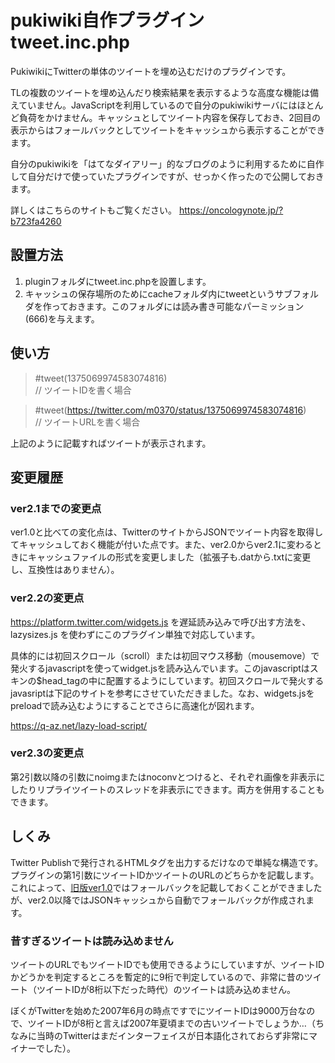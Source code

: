 # pukiwiki自作プラグイン tweet.inc.php

PukiwikiにTwitterの単体のツイートを埋め込むだけのプラグインです。

TLの複数のツイートを埋め込んだり検索結果を表示するような高度な機能は備えていません。JavaScriptを利用しているので自分のpukiwikiサーバにはほとんど負荷をかけません。キャッシュとしてツイート内容を保存しておき、2回目の表示からはフォールバックとしてツイートをキャッシュから表示することができます。

自分のpukiwikiを「はてなダイアリー」的なブログのように利用するために自作して自分だけで使っていたプラグインですが、せっかく作ったので公開しておきます。

詳しくはこちらのサイトもご覧ください。
https://oncologynote.jp/?b723fa4260

## 設置方法

1. pluginフォルダにtweet.inc.phpを設置します。
2. キャッシュの保存場所のためにcacheフォルダ内にtweetというサブフォルダを作っておきます。このフォルダには読み書き可能なパーミッション(666)を与えます。

## 使い方

>#tweet(1375069974583074816)  
>// ツイートIDを書く場合

>#tweet(https://twitter.com/m0370/status/1375069974583074816)  
>// ツイートURLを書く場合

上記のように記載すればツイートが表示されます。

## 変更履歴
### ver2.1までの変更点

ver1.0と比べての変化点は、TwitterのサイトからJSONでツイート内容を取得してキャッシュしておく機能が付いた点です。また、ver2.0からver2.1に変わるときにキャッシュファイルの形式を変更しました（拡張子も.datから.txtに変更し、互換性はありません）。

### ver2.2の変更点

https://platform.twitter.com/widgets.js を遅延読み込みで呼び出す方法を、 lazysizes.js を使わずにこのプラグイン単独で対応しています。

具体的には初回スクロール（scroll）または初回マウス移動（mousemove）で発火するjavascriptを使ってwidget.jsを読み込んでいます。このjavascriptはスキンの$head_tagの中に配置するようにしています。初回スクロールで発火するjavasriptは下記のサイトを参考にさせていただきました。なお、widgets.jsをpreloadで読み込むようにすることでさらに高速化が図れます。

https://q-az.net/lazy-load-script/

### ver2.3の変更点

第2引数以降の引数にnoimgまたはnoconvとつけると、それぞれ画像を非表示にしたりリプライツイートのスレッドを非表示にできます。両方を併用することもできます。

## しくみ

Twitter Publishで発行されるHTMLタグを出力するだけなので単純な構造です。プラグインの第1引数にツイートIDかツイートのURLのどちらかを記載します。これによって、[旧版ver1.0](https://oncologynote.jp/?f6353f6b5e)ではフォールバックを記載しておくことができましたが、ver2.0以降ではJSONキャッシュから自動でフォールバックが作成されます。

### 昔すぎるツイートは読み込めません

ツイートのURLでもツイートIDでも使用できるようにしていますが、ツイートIDかどうかを判定するところを暫定的に9桁で判定しているので、非常に昔のツイート（ツイートIDが8桁以下だった時代）のツイートは読み込めません。

ぼくがTwitterを始めた2007年6月の時点ですでにツイートIDは9000万台なので、ツイートIDが8桁と言えば2007年夏頃までの古いツイートでしょうか…（ちなみに当時のTwitterはまだインターフェイスが日本語化されておらず非常にマイナーでした）。
